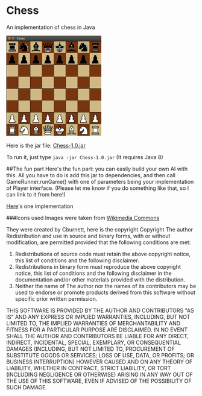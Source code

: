 # Chess
An implementation of chess in Java


<img src="Chess_screenshot.png" width="50%" height="50%"/>


Here is the jar file: 
[Chess-1.0.jar](https://github.com/ilinum/Chess/raw/master/Chess-1.0.jar)

To run it, just type `java -jar Chess-1.0.jar`
(It requires Java 8)


##The fun part
Here's the fun part: you can easily build your own AI with this. All you have to do is add this jar to dependencies, and then call GameRunner.runGame() with one of parameters being your implementation of Player interface. 
(Please let me know if you do something like that, so I can link to it from here!)

[Here](https://github.com/ChessAI)'s one implementation


###Icons used
Images were taken from [Wikimedia Commons](https://commons.wikimedia.org)

They were created by Cburnett, here is the copyright
Copyright The author
Redistribution and use in source and binary forms, with or without modification, are permitted provided that the following conditions are met:

1. Redistributions of source code must retain the above copyright notice, this list of conditions and the following disclaimer.
2. Redistributions in binary form must reproduce the above copyright notice, this list of conditions and the following disclaimer in the documentation and/or other materials provided with the distribution.
3. Neither the name of The author nor the names of its contributors may be used to endorse or promote products derived from this software without specific prior written permission.

THIS SOFTWARE IS PROVIDED BY THE AUTHOR AND CONTRIBUTORS "AS IS" AND ANY EXPRESS OR IMPLIED WARRANTIES, INCLUDING, BUT NOT LIMITED TO, THE IMPLIED WARRANTIES OF MERCHANTABILITY AND FITNESS FOR A PARTICULAR PURPOSE ARE DISCLAIMED. IN NO EVENT SHALL THE AUTHOR AND CONTRIBUTORS BE LIABLE FOR ANY DIRECT, INDIRECT, INCIDENTAL, SPECIAL, EXEMPLARY, OR CONSEQUENTIAL DAMAGES (INCLUDING, BUT NOT LIMITED TO, PROCUREMENT OF SUBSTITUTE GOODS OR SERVICES; LOSS OF USE, DATA, OR PROFITS; OR BUSINESS INTERRUPTION) HOWEVER CAUSED AND ON ANY THEORY OF LIABILITY, WHETHER IN CONTRACT, STRICT LIABILITY, OR TORT (INCLUDING NEGLIGENCE OR OTHERWISE) ARISING IN ANY WAY OUT OF THE USE OF THIS SOFTWARE, EVEN IF ADVISED OF THE POSSIBILITY OF SUCH DAMAGE.
